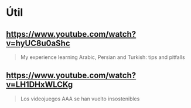 # Útil

## https://www.youtube.com/watch?v=hyUC8u0aShc 

> My experience learning Arabic, Persian and Turkish: tips and pitfalls 

## https://www.youtube.com/watch?v=LH1DHxWLCKg

> Los videojuegos AAA se han vuelto insostenibles 
